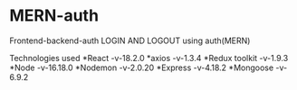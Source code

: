 # MERN-auth
Frontend-backend-auth
LOGIN AND LOGOUT using auth(MERN)

Technologies used 
*React -v-18.2.0 
*axios -v-1.3.4 
*Redux toolkit -v-1.9.3 
*Node -v-16.18.0 
*Nodemon -v-2.0.20 
*Express -v-4.18.2 
*Mongoose -v-6.9.2
